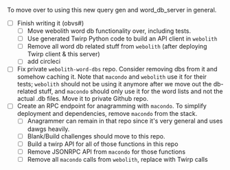 To move over to using this new query gen and word_db_server in general.

- [ ] Finish writing it (obvs#)
    - [ ] Move webolith word db functionality over, including tests.
    - [ ] Use generated Twirp Python code to build an API client in `webolith`
    - [ ] Remove all word db related stuff from `webolith` (after deploying Twirp client & this server)
    - [ ] add circleci
- [ ] Fix private `webolith-word-dbs` repo.
    Consider removing dbs from it and somehow caching it. Note that `macondo` and `webolith` use it for their tests; `webolith` should not be using it anymore after we move out the db-related stuff, and `macondo` should only use it for the word lists and not the actual .db files. Move it to private Github repo.
- [ ] Create an RPC endpoint for anagramming with `macondo`. To simplify deployment and dependencies, remove `macondo` from the stack.
    - [ ] Anagrammer can remain in that repo since it's very general and uses dawgs heavily.
    - [ ] Blank/Build challenges should move to this repo.
    - [ ] Build a twirp API for all of those functions in this repo
    - [ ] Remove JSONRPC API from `macondo` for those functions
    - [ ] Remove all `macondo` calls from `webolith`, replace with Twirp calls
